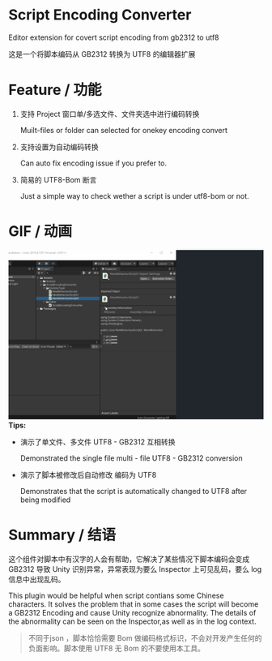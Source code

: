 # Script Encoding Converter
 Editor extension for covert script encoding from gb2312 to utf8
 
 这是一个将脚本编码从 GB2312 转换为 UTF8 的编辑器扩展
 
 # Feature / 功能
 1. 支持 Project 窗口单/多选文件、文件夹选中进行编码转换

    Muilt-files or folder can selected for onekey encoding convert 
  
 3. 支持设置为自动编码转换
 
    Can auto fix encoding issue if you prefer to.
 
 5. 简易的 UTF8-Bom 断言
 
    Just a simple way to check wether a script is under utf8-bom or not.
 
 # GIF / 动画
 ![](doc/converter.gif)
 **Tips:**
 * 演示了单文件、多文件 UTF8 - GB2312 互相转换 

    Demonstrated the single file multi - file UTF8 - GB2312 conversion
  
 * 演示了脚本被修改后自动修改 编码为 UTF8 
 
    Demonstrates that the script is automatically changed to UTF8 after being modified
 
# Summary / 结语
 这个组件对脚本中有汉字的人会有帮助，它解决了某些情况下脚本编码会变成 GB2312 导致 Unity 识别异常，异常表现为要么 Inspector 上可见乱码，要么 log 信息中出现乱码。
 
 This plugin would be helpful when script contians some Chinese characters. It solves the problem that in some cases the script will become a GB2312 Encoding and cause Unity  recognize abnormality. The details of the abnormality can be seen on the Inspector,as well as in the log context.

> 不同于json ，脚本恰恰需要 Bom 做编码格式标识，不会对开发产生任何的负面影响。脚本使用 UTF8 无 Bom 的不要使用本工具。
